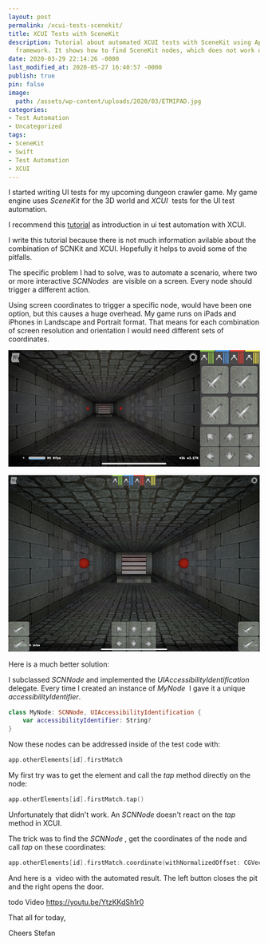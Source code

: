 ```yaml
---
layout: post
permalink: /xcui-tests-scenekit/
title: XCUI Tests with SceneKit
description: Tutorial about automated XCUI tests with SceneKit using Apples XCUI test
  framework. It shows how to find SceneKit nodes, which does not work out of the box.
date: 2020-03-29 22:14:26 -0000
last_modified_at: 2020-05-27 16:40:57 -0000
publish: true
pin: false
image:
  path: /assets/wp-content/uploads/2020/03/ETMIPAD.jpg
categories:
- Test Automation
- Uncategorized
tags:
- SceneKit
- Swift
- Test Automation
- XCUI
---
```

I started writing UI tests for my upcoming dungeon crawler game. My game engine uses _SceneKit_ for the 3D world and _XCUI_  tests for the UI test automation.

I recommend this [tutorial](https://www.hackingwithswift.com/articles/83/how-to-test-your-user-interface-using-xcode) as introduction in ui test automation with XCUI.

I write this tutorial because there is not much information avilable about the combination of SCNKit and XCUI. Hopefully it helps to avoid some of the pitfalls.

The specific problem I had to solve, was to automate a scenario, where two or more interactive _SCNNodes_  are visible on a screen. Every node should trigger a different action.

Using screen coordinates to trigger a specific node, would have been one option, but this causes a huge overhead. My game runs on iPads and iPhones in Landscape and Portrait format. That means for each combination of screen resolution and orientation I would need different sets of coordinates.

![XCUI Test Automation with SceneKit](/assets/wp-content/uploads/2020/03/PhoneUITestLandscape.jpg)

![XCUI Test Automation with SceneKit: Identify a SKNode](/assets/wp-content/uploads/2020/03/iPad.jpg)

Here is a much better solution:

I subclassed _SCNNode_ and implemented the _UIAccessibilityIdentification_ delegate. Every time I created an instance of _MyNode_  I gave it a unique _accessibilityIdentifier_.

```swift  
class MyNode: SCNNode, UIAccessibilityIdentification {
    var accessibilityIdentifier: String?
}
```

Now these nodes can be addressed inside of the test code with:

```swift  
app.otherElements[id].firstMatch
```

My first try was to get the element and call the _tap_ method directly on the node:

```swift  
app.otherElements[id].firstMatch.tap()
```

Unfortunately that didn't work. An _SCNNode_ doesn't react on the _tap_ method in XCUI.

The trick was to find the _SCNNode_ , get the coordinates of the node and call _tap_ on these coordinates:

```swift 
app.otherElements[id].firstMatch.coordinate(withNormalizedOffset: CGVector.zero).tap()
```

And here is a  video with the automated result. The left button closes the pit and the right opens the door.

todo Video https://youtu.be/YtzKKdSh1r0

That all for today,

Cheers Stefan
